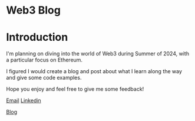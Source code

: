 # Web3 Blog

# Introduction

I'm planning on diving into the world of Web3 during Summer of 2024, with a particular focus on Ethereum.

I figured I would create a blog and post about what I learn along the way and give some code examples.

Hope you enjoy and feel free to give me some feedback!

[Email](mailto:m.lettry1@gmail.com) [Linkedin](https://www.linkedin.com/in/martin-lettry/)

[Blog](https://web3.lettry.xyz)